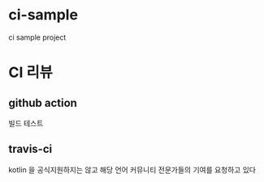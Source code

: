 # ci-sample
ci sample project

# CI 리뷰
## github action
빌드 테스트

## travis-ci 
kotlin 을 공식지원하지는 않고 해당 언어 커뮤니티 전문가들의 기여를 요청하고 있다
